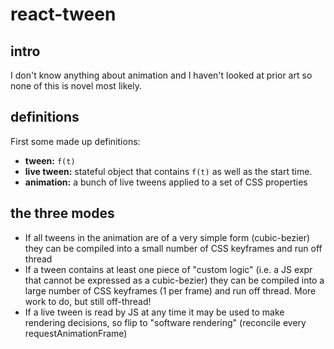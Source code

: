 # react-tween

## intro

I don't know anything about animation and I haven't looked at prior art so none of this is novel most likely.

## definitions

First some made up definitions:

  * **tween:** `f(t)`
  * **live tween:** stateful object that contains `f(t)` as well as the start time.
  * **animation:** a bunch of live tweens applied to a set of CSS properties

## the three modes

  * If all tweens in the animation are of a very simple form (cubic-bezier) they can be compiled into a small number of CSS keyframes and run off thread
  * If a tween contains at least one piece of "custom logic" (i.e. a JS expr that cannot be expressed as a cubic-bezier) they can be compiled into a large number of CSS keyframes (1 per frame) and run off thread. More work to do, but still off-thread!
  * If a live tween is read by JS at any time it may be used to make rendering decisions, so flip to "software rendering" (reconcile every requestAnimationFrame)
